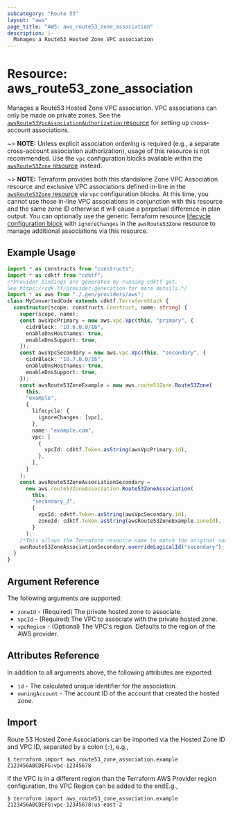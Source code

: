 ```yaml
---
subcategory: "Route 53"
layout: "aws"
page_title: "AWS: aws_route53_zone_association"
description: |-
  Manages a Route53 Hosted Zone VPC association
---
```


# Resource: aws_route53_zone_association

Manages a Route53 Hosted Zone VPC association. VPC associations can only be made on private zones. See the [`awsRoute53VpcAssociationAuthorization` resource](route53_vpc_association_authorization.html) for setting up cross-account associations.

~> **NOTE:** Unless explicit association ordering is required (e.g., a separate cross-account association authorization), usage of this resource is not recommended. Use the `vpc` configuration blocks available within the [`awsRoute53Zone` resource](/docs/providers/aws/r/route53_zone.html) instead.

~> **NOTE:** Terraform provides both this standalone Zone VPC Association resource and exclusive VPC associations defined in-line in the [`awsRoute53Zone` resource](/docs/providers/aws/r/route53_zone.html) via `vpc` configuration blocks. At this time, you cannot use those in-line VPC associations in conjunction with this resource and the same zone ID otherwise it will cause a perpetual difference in plan output. You can optionally use the generic Terraform resource [lifecycle configuration block](https://www.terraform.io/docs/configuration/meta-arguments/lifecycle.html) with `ignoreChanges` in the `awsRoute53Zone` resource to manage additional associations via this resource.

## Example Usage

```typescript
import * as constructs from "constructs";
import * as cdktf from "cdktf";
/*Provider bindings are generated by running cdktf get.
See https://cdk.tf/provider-generation for more details.*/
import * as aws from "./.gen/providers/aws";
class MyConvertedCode extends cdktf.TerraformStack {
  constructor(scope: constructs.Construct, name: string) {
    super(scope, name);
    const awsVpcPrimary = new aws.vpc.Vpc(this, "primary", {
      cidrBlock: "10.6.0.0/16",
      enableDnsHostnames: true,
      enableDnsSupport: true,
    });
    const awsVpcSecondary = new aws.vpc.Vpc(this, "secondary", {
      cidrBlock: "10.7.0.0/16",
      enableDnsHostnames: true,
      enableDnsSupport: true,
    });
    const awsRoute53ZoneExample = new aws.route53Zone.Route53Zone(
      this,
      "example",
      {
        lifecycle: {
          ignoreChanges: [vpc],
        },
        name: "example.com",
        vpc: [
          {
            vpcId: cdktf.Token.asString(awsVpcPrimary.id),
          },
        ],
      }
    );
    const awsRoute53ZoneAssociationSecondary =
      new aws.route53ZoneAssociation.Route53ZoneAssociation(
        this,
        "secondary_3",
        {
          vpcId: cdktf.Token.asString(awsVpcSecondary.id),
          zoneId: cdktf.Token.asString(awsRoute53ZoneExample.zoneId),
        }
      );
    /*This allows the Terraform resource name to match the original name. You can remove the call if you don't need them to match.*/
    awsRoute53ZoneAssociationSecondary.overrideLogicalId("secondary");
  }
}

```

## Argument Reference

The following arguments are supported:

* `zoneId` - (Required) The private hosted zone to associate.
* `vpcId` - (Required) The VPC to associate with the private hosted zone.
* `vpcRegion` - (Optional) The VPC's region. Defaults to the region of the AWS provider.

## Attributes Reference

In addition to all arguments above, the following attributes are exported:

* `id` - The calculated unique identifier for the association.
* `owningAccount` - The account ID of the account that created the hosted zone.

## Import

Route 53 Hosted Zone Associations can be imported via the Hosted Zone ID and VPC ID, separated by a colon (`:`), e.g.,

```
$ terraform import aws_route53_zone_association.example Z123456ABCDEFG:vpc-12345678
```

If the VPC is in a different region than the Terraform AWS Provider region configuration, the VPC Region can be added to the endE.g.,

```
$ terraform import aws_route53_zone_association.example Z123456ABCDEFG:vpc-12345678:us-east-2
```

<!-- cache-key: cdktf-0.17.0-pre.15 input-573904b378a13f2a5ee991a8fc5d9029a27ebaddbd0a270c1c639d5d942229c8 -->